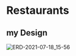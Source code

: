 # Restaurants
## my Design
![ERD-2021-07-18_15-56](https://user-images.githubusercontent.com/36152933/126067932-39f199e8-2719-4723-9c00-7ba81a767af6.png)
